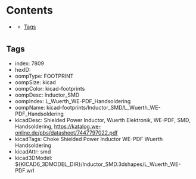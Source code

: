 



Contents
========

* [](#)
	* [Tags](#tags)

# 

## Tags

- index: 7809
- hexID: 
- oompType: FOOTPRINT
- oompSize: kicad
- oompColor: kicad-footprints
- oompDesc: Inductor_SMD
- oompIndex: L_Wuerth_WE-PDF_Handsoldering
- oompName: kicad-footprints/Inductor_SMD/L_Wuerth_WE-PDF_Handsoldering
- kicadDesc: Shielded Power Inductor, Wuerth Elektronik, WE-PDF, SMD, Handsoldering, https://katalog.we-online.de/pbs/datasheet/7447797022.pdf
- kicadTags: Choke Shielded Power Inductor WE-PDF Wuerth Handsoldering
- kicadAttr: smd
- kicad3DModel: ${KICAD6_3DMODEL_DIR}/Inductor_SMD.3dshapes/L_Wuerth_WE-PDF.wrl
